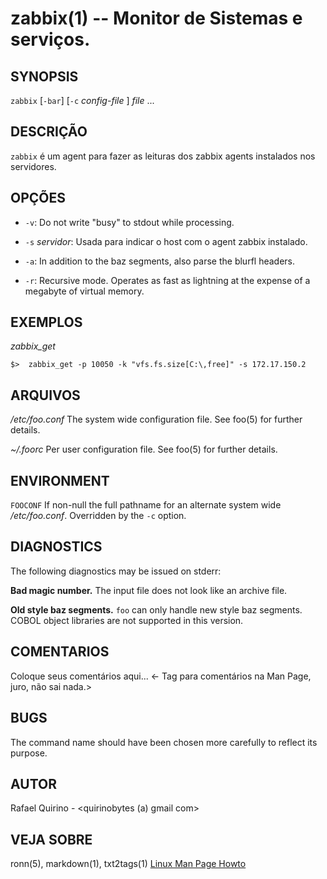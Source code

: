 zabbix(1) -- Monitor de Sistemas e serviços.
===============================================


SYNOPSIS
--------

`zabbix` [`-bar`] [`-c` *config-file* ] *file* ...

DESCRIÇÃO
---------

`zabbix` é um agent para fazer as leituras dos zabbix agents instalados nos servidores.

OPÇÕES
------

* `-v`:
  Do not write "busy" to stdout while processing.

* `-s` *servidor*:
 Usada para indicar o host com o agent zabbix instalado.

* `-a`:
  In addition to the baz segments, also parse the blurfl headers.

* `-r`:
  Recursive mode. Operates as fast as lightning at the expense of a megabyte
  of virtual memory.

EXEMPLOS
--------

*zabbix_get*

   `$>  zabbix_get -p 10050 -k "vfs.fs.size[C:\,free]" -s 172.17.150.2 `


ARQUIVOS
--------


*/etc/foo.conf*
  The system wide configuration file. See foo(5) for further details.

*~/.foorc*
  Per user configuration file. See foo(5) for further details.

ENVIRONMENT
-----------

`FOOCONF`
  If non-null the full pathname for an alternate system wide */etc/foo.conf*.
  Overridden by the `-c` option.

DIAGNOSTICS
-----------

The following diagnostics may be issued on stderr:

**Bad magic number.**
  The input file does not look like an archive file.

**Old style baz segments.**
  `foo` can only handle new style baz segments. COBOL object libraries are not
  supported in this version.

COMENTARIOS
-----------

Coloque seus comentários aqui...
<- Tag para comentários na Man Page, juro, não sai nada.>

BUGS
----

The command name should have been chosen more carefully to reflect its
purpose.

AUTOR
-----

Rafael Quirino - <quirinobytes (a) gmail com>

VEJA SOBRE
----------

ronn(5), markdown(1), txt2tags(1) [Linux Man Page Howto](
http://www.schweikhardt.net/man_page_howto.html)
